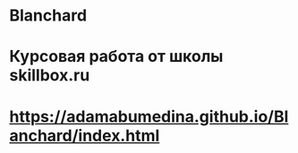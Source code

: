 # Blanchard

# Курсовая работа от школы skillbox.ru

# https://adamabumedina.github.io/Blanchard/index.html
